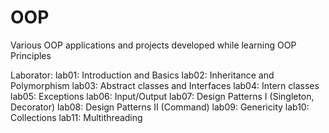 # OOP
Various OOP applications and projects developed while learning OOP Principles

Laborator:
lab01: Introduction and Basics
lab02: Inheritance and Polymorphism
lab03: Abstract classes and Interfaces
lab04: Intern classes
lab05: Exceptions
lab06: Input/Output
lab07: Design Patterns I (Singleton, Decorator)
lab08: Design Patterns II (Command)
lab09: Genericity
lab10: Collections
lab11: Multithreading
